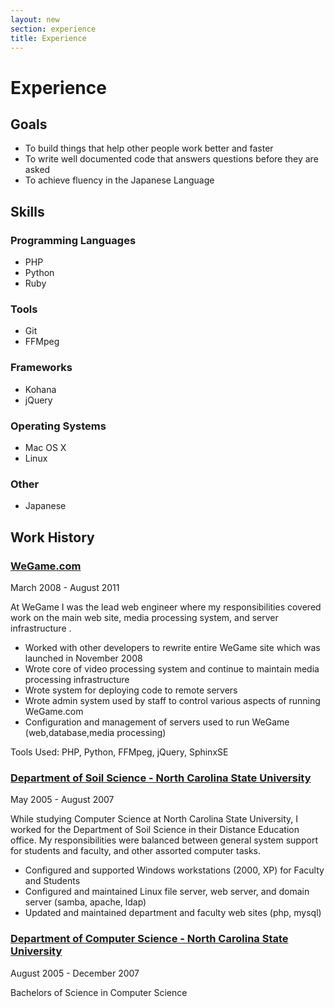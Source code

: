 ```yaml
---
layout: new
section: experience
title: Experience
---
```

# Experience

## Goals
* To build things that help other people work better and faster
* To write well documented code that answers questions before they are asked
* To achieve fluency in the Japanese Language

## Skills

### Programming Languages
 * PHP
 * Python
 * Ruby

### Tools
 * Git
 * FFMpeg

### Frameworks
 * Kohana
 * jQuery

### Operating Systems
 * Mac OS X
 * Linux

### Other
 * Japanese

## Work History

### [WeGame.com](http://www.wegame.com/)

March 2008 - August 2011

At WeGame I was the lead web engineer where my responsibilities covered work
on the main web site, media processing system, and server infrastructure .

* Worked with other developers to rewrite entire WeGame site which was launched in November 2008
* Wrote core of video processing system and continue to maintain media processing infrastructure
* Wrote system for deploying code to remote servers
* Wrote admin system used by staff to control various aspects of running WeGame.com
* Configuration and management of servers used to run WeGame (web,database,media processing)

Tools Used: PHP, Python, FFMpeg, jQuery, SphinxSE

### [Department of Soil Science - North Carolina State University](http://www.soil.ncsu.edu/)

May 2005 - August 2007

While studying Computer Science at North Carolina State University, I worked for the Department of Soil Science in their Distance Education office.  My responsibilities were balanced between general system support for students and faculty, and other assorted computer tasks.

* Configured and supported Windows workstations (2000, XP) for Faculty and Students
* Configured and maintained Linux file server, web server, and domain server (samba, apache, ldap)
* Updated and maintained department and faculty web sites (php, mysql)

### [Department of Computer Science - North Carolina State University](http://www.csc.ncsu.edu/)

August 2005 - December 2007

Bachelors of Science in Computer Science
